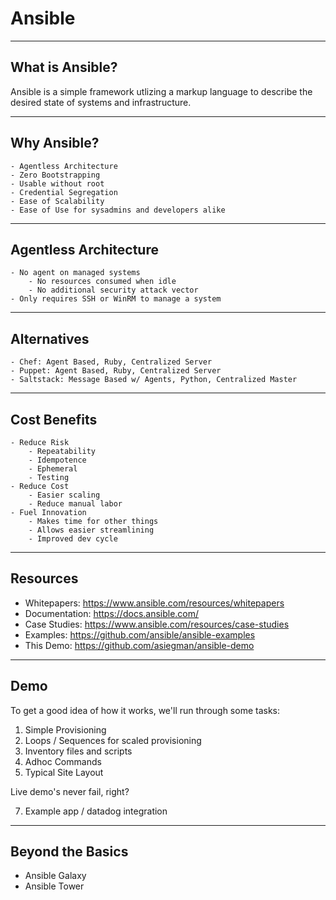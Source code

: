 # Ansible

---

## What is Ansible?

Ansible is a simple framework utlizing a markup language to describe the
desired state of systems and infrastructure.

---

## Why Ansible?
    - Agentless Architecture
    - Zero Bootstrapping
    - Usable without root
    - Credential Segregation
    - Ease of Scalability
    - Ease of Use for sysadmins and developers alike

---

## Agentless Architecture
    - No agent on managed systems
        - No resources consumed when idle
        - No additional security attack vector
    - Only requires SSH or WinRM to manage a system

---

## Alternatives
    - Chef: Agent Based, Ruby, Centralized Server
    - Puppet: Agent Based, Ruby, Centralized Server
    - Saltstack: Message Based w/ Agents, Python, Centralized Master

---

## Cost Benefits
    - Reduce Risk
        - Repeatability
        - Idempotence
        - Ephemeral
        - Testing
    - Reduce Cost
        - Easier scaling
        - Reduce manual labor
    - Fuel Innovation
        - Makes time for other things
        - Allows easier streamlining
        - Improved dev cycle

---

## Resources

* Whitepapers: https://www.ansible.com/resources/whitepapers
* Documentation: https://docs.ansible.com/
* Case Studies: https://www.ansible.com/resources/case-studies
* Examples: https://github.com/ansible/ansible-examples
* This Demo: https://github.com/asiegman/ansible-demo

---

## Demo

To get a good idea of how it works, we'll run through some tasks:

1. Simple Provisioning
2. Loops / Sequences for scaled provisioning
3. Inventory files and scripts
4. Adhoc Commands
5. Typical Site Layout

Live demo's never fail, right?

7. Example app / datadog integration

---

## Beyond the Basics

- Ansible Galaxy
- Ansible Tower
